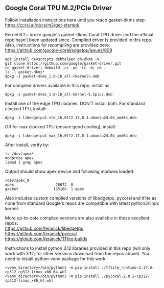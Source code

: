 ## Google Coral TPU M.2/PCIe Driver

Follow installation instructions here until you reach gasket-dkms step: https://coral.ai/docs/m2/get-started/

Kernel 6.2+ broke google's gasket-dkms Coral TPU driver and the official repo hasn't been updated since. Compiled driver is provided in this repo. Also, instructions for recompiling are provided here: https://github.com/google-coral/edgetpu/issues/808

```
apt install devscripts debhelper dh-dkms -y
git clone https://github.com/google/gasket-driver.git
cd gasket-driver; debuild -us -uc -tc -b; cd ..
ls -l gasket-dkms*
dpkg -i gasket-dkms_1.0-18_all-<kernel>.deb
```

For compiled drivers available in this repo, install as:
```
dpkg -i gasket-dkms_1.0-18_all-kernel-6.2plus.deb
```

Install one of the edge TPU libraries. DON'T install both. For standard clocked TPU, install:
```
dpkg -i libedgetpu1-std_16.0tf2.17.0-1.ubuntu24.04_amd64.deb
```
OR for max clocked TPU (ensure good cooling), install:
```
dpkg -i libedgetpu1-max_16.0tf2.17.0-1.ubuntu24.04_amd64.deb
```

After install, verify by:

```
ls /dev/apex*
modprobe apex
lsmod | grep apex
```

Output should show apex device and following modules loaded:
```
/dev/apex_0
apex                   28672  0
gasket                135168  1 apex
```

Also includes custom compiled versions of libedgetpu, pycoral and tflite as none from standard Google's repos are compatible with latest python3/linux kernel.

More up-to-date compiled versions are also available in these excellent repos: 
<br>https://github.com/feranick/libedgetpu
<br>https://github.com/feranick/pycoral
<br>https://github.com/feranick/TFlite-builds

Instructions to install python 3.12 libraries provided in this repo (will only work with 3.12; for other versions download from the repos above). You need to install python<ver>-venv package for this work.

```
<venv_directory>/bin/python3 -m pip install ./tflite_runtime-2.17.0-cp312-cp312-linux_x86_64.whl
<venv_directory>/bin/python3 -m pip install ./pycoral-2.0.2-cp312-cp312-linux_x86_64.whl
```
